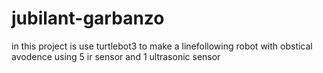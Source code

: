 # jubilant-garbanzo
in this project is use turtlebot3 to make a linefollowing robot with obstical avodence using 5 ir sensor and 1 ultrasonic sensor
